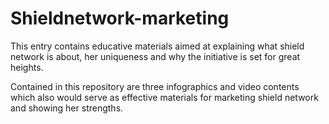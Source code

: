 # Shieldnetwork-marketing

This entry contains educative materials aimed at explaining what shield network is about, her uniqueness and why the initiative is set for great heights.

Contained in this repository are three infographics and video contents which also would serve as effective materials for marketing shield network and showing her strengths.
